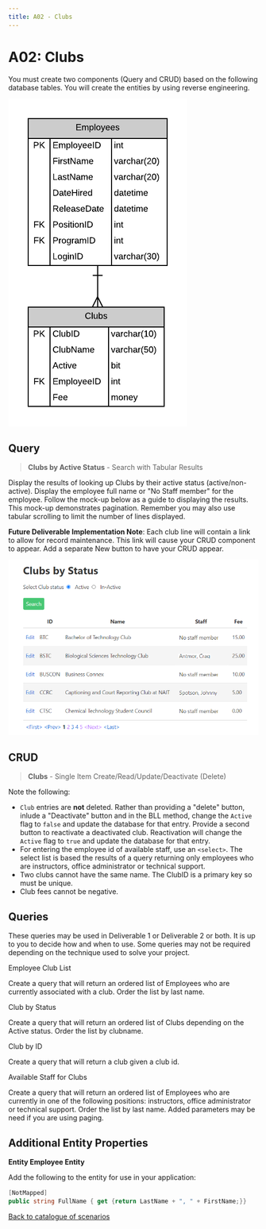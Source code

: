 ```yaml
---
title: A02 - Clubs
---
```

# A02: Clubs

You must create two components (Query and CRUD) based on the following database tables. You will create the entities by using reverse engineering.

![ERD for A02](./A02.png)

## Query

> **Clubs by Active Status** - Search with Tabular Results

Display the results of looking up Clubs by their active status (active/non-active). Display the employee full name or "No Staff member" for the employee. Follow the mock-up below as a guide to displaying the results. This mock-up demonstrates pagination. Remember you may also use tabular scrolling to limit the number of lines displayed.

**Future Deliverable Implementation Note**: Each club line will contain a link to allow for record maintenance. This link will cause your CRUD component to appear. Add a separate New button to have your CRUD appear.

![Query Results](./A02Mockup.png)

## CRUD

> **Clubs** - Single Item Create/Read/Update/Deactivate (Delete)

Note the following:

- `Club` entries are **not** deleted. Rather than providing a "delete" button, inlude a "Deactivate" button and in the BLL method, change the `Active` flag to `false` and update the database for that entry. Provide a second button to reactivate a deactivated club. Reactivation will change the `Active` flag to `true` and update the database for that entry.
- For entering the employee id of available staff, use an `<select>`. The select list is based the results of a query returning only employees who are instructors, office administrator or technical support.
- Two clubs cannot have the same name. The ClubID is a primary key so must be unique.
- Club fees cannot be negative.


## Queries

These queries may be used in Deliverable 1 or Deliverable 2 or both. It is up to you to decide how and when to use. Some queries may not be required depending on the technique used to solve your project.

Employee Club List

Create a query that will return an ordered list of Employees who are currently associated with a club. Order the list by last name.


Club by Status

Create a query that will return an ordered list of Clubs depending on the Active status. Order the list by clubname.

Club by ID

Create a query that will return a club given a club id.


Available Staff for Clubs

Create a query that will return an ordered list of Employees who are currently in one of the following positions: instructors, office administrator or technical support. Order the list by last name. Added parameters may be need if you are using paging.

## Additional Entity Properties

**Entity Employee Entity**

Add the following to the entity for use in your application:

```csharp
[NotMapped]
public string FullName { get {return LastName + ", " + FirstName;}}
```

[Back to catalogue of scenarios](./ReadMe.md)
